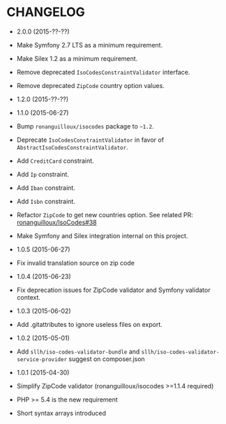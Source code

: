 # CHANGELOG

* 2.0.0 (2015-??-??)

 * Make Symfony 2.7 LTS as a minimum requirement.
 * Make Silex 1.2 as a minimum requirement.
 * Remove deprecated `IsoCodesConstraintValidator` interface.
 * Remove deprecated `ZipCode` country option values.

* 1.2.0 (2015-??-??)

* 1.1.0 (2015-06-27)

 * Bump `ronanguilloux/isocodes` package to `~1.2`.
 * Deprecate `IsoCodesConstraintValidator` in favor of `AbstractIsoCodesConstraintValidator`.
 * Add `CreditCard` constraint.
 * Add `Ip` constraint.
 * Add `Iban` constraint.
 * Add `Isbn` constraint.
 * Refactor `ZipCode` to get new countries option. See related PR: [ronanguilloux/IsoCodes#38](https://github.com/ronanguilloux/IsoCodes/pull/38)
 * Make Symfony and Silex integration internal on this project.

* 1.0.5 (2015-06-27)

 * Fix invalid translation source on zip code

* 1.0.4 (2015-06-23)

 * Fix deprecation issues for ZipCode validator and Symfony validator context.

* 1.0.3 (2015-06-02)

 * Add .gitattributes to ignore useless files on export.

* 1.0.2 (2015-05-01)

 * Add `sllh/iso-codes-validator-bundle` and `sllh/iso-codes-validator-service-provider` suggest on composer.json

* 1.0.1 (2015-04-30)

 * Simplify ZipCode validator (ronanguilloux/isocodes >=1.1.4 required)
 * PHP >= 5.4 is the new requirement
 * Short syntax arrays introduced
